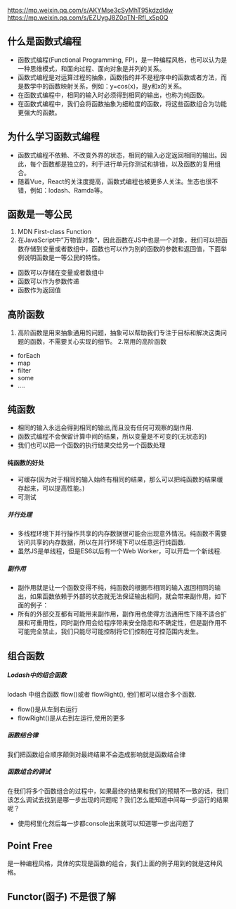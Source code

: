 https://mp.weixin.qq.com/s/AKYMse3cSyMhT95kdzdldw
https://mp.weixin.qq.com/s/EZUygJ8Z0qTN-RfI_x5p0Q

## 什么是函数式编程
- 函数式编程(Functional Programming, FP)，是一种编程风格，也可以认为是一种思维模式，和面向过程、面向对象是并列的关系。
- 函数式编程是对运算过程的抽象，函数指的并不是程序中的函数或者方法，而是数学中的函数映射关系，例如：y=cos(x)，是y和x的关系。
- 在函数式编程中，相同的输入时必须得到相同的输出，也称为纯函数。
- 在函数式编程中，我们会将函数抽象为细粒度的函数，将这些函数组合为功能更强大的函数。
## 为什么学习函数式编程
- 函数式编程不依赖、不改变外界的状态，相同的输入必定返回相同的输出。因此，每个函数都是独立的，利于进行单元你测试和排错，以及函数的复用组合。
- 随着Vue，React的关注度提高，函数式编程也被更多人关注。生态也很不错，例如：lodash、Ramda等。
## 函数是一等公民
1. MDN First-class Function
2. 在JavaScript中”万物皆对象“，因此函数在JS中也是一个对象，我们可以把函数存储到变量或者数组中，函数也可以作为别的函数的参数和返回值，下面举例说明函数是一等公民的特性。
- 函数可以存储在变量或者数组中
- 函数可以作为参数传递
- 函数作为返回值
## 高阶函数
1. 高阶函数是用来抽象通用的问题，抽象可以帮助我们专注于目标和解决这类问题的函数，不需要关心实现的细节。
2.常用的高阶函数
- forEach
- map
- filter
- some
- ....

## 纯函数
- 相同的输入永远会得到相同的输出,而且没有任何可观察的副作用.
- 函数式编程不会保留计算中间的结果，所以变量是不可变的(无状态的)
- 我们也可以把一个函数的执行结果交给另一个函数处理
#### 纯函数的好处
- 可缓存(因为对于相同的输入始终有相同的结果，那么可以把纯函数的结果缓存起来，可以提高性能。)
- 可测试
##### 并行处理
- 多线程环境下并行操作共享的内存数据很可能会出现意外情况。纯函数不需要访问共享的内存数据，所以在并行环境下可以任意运行纯函数.
- 虽然JS是单线程，但是ES6以后有一个Web Worker，可以开启一个新线程.
##### 副作用
- 副作用就是让一个函数变得不纯，纯函数的根据市相同的输入返回相同的输出，如果函数依赖于外部的状态就无法保证输出相同，就会带来副作用，如下面的例子：
- 所有的外部交互都有可能带来副作用，副作用也使得方法通用性下降不适合扩展和可重用性，同时副作用会给程序带来安全隐患和不确定性，但是副作用不可能完全禁止，我们只能尽可能控制将它们控制在可控范围内发生。
## 组合函数
##### Lodash中的组合函数
lodash 中组合函数 flow()或者 flowRight(), 他们都可以组合多个函数.
- flow()是从左到右运行
- flowRight()是从右到左运行,使用的更多

##### 函数结合律
我们把函数组合顺序颠倒对最终结果不会造成影响就是函数结合律

##### 函数组合的调试
在我们将多个函数组合的过程中，如果最终的结果和我们的预期不一致的话，我们该怎么调试去找到是哪一步出现的问题呢？我们怎么能知道中间每一步运行的结果呢？
- 使用柯里化然后每一步都console出来就可以知道哪一步出问题了
## Point Free
是一种编程风格，具体的实现是函数的组合，我们上面的例子用到的就是这种风格。
## Functor(函子)  不是很了解
